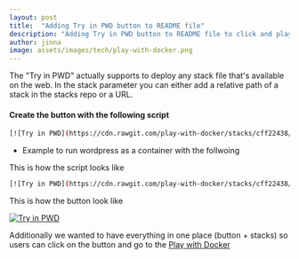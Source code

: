 ```yaml
---
layout: post
title:  "Adding Try in PWD button to README file"
description: "Adding Try in PWD button to README file to click and play with services in play with doicker"
author: jinna
image: assets/images/tech/play-with-docker.png
---
```



The "Try in PWD" actually supports to deploy any stack file that's available on the web. In the stack parameter you can either add a relative path of a stack in the stacks repo or a URL. 

#### Create the button with the following script

```bash
[![Try in PWD](https://cdn.rawgit.com/play-with-docker/stacks/cff22438/assets/images/button.png)](http://play-with-docker.com?stack=https://<my_stack_url>)
```

- Example to run wordpress as a container with the follwoing

This is how the script looks like

```bash
[![Try in PWD](https://cdn.rawgit.com/play-with-docker/stacks/cff22438/assets/images/button.png)](http://play-with-docker.com?stack=https://raw.githubusercontent.com/JinnaBalu/wordpress/master/docker-compose-wordpress-mysql.yml) 
```
This is how the button look like

[![Try in PWD](https://cdn.rawgit.com/play-with-docker/stacks/cff22438/assets/images/button.png)](http://play-with-docker.com?stack=https://raw.githubusercontent.com/JinnaBalu/wordpress/master/docker-compose-wordpress-mysql.yml)


Additionally we wanted to have everything in one place (button + stacks) so users can click on the button and go to the [Play with Docker](https://labs.play-with-docker.com/)
